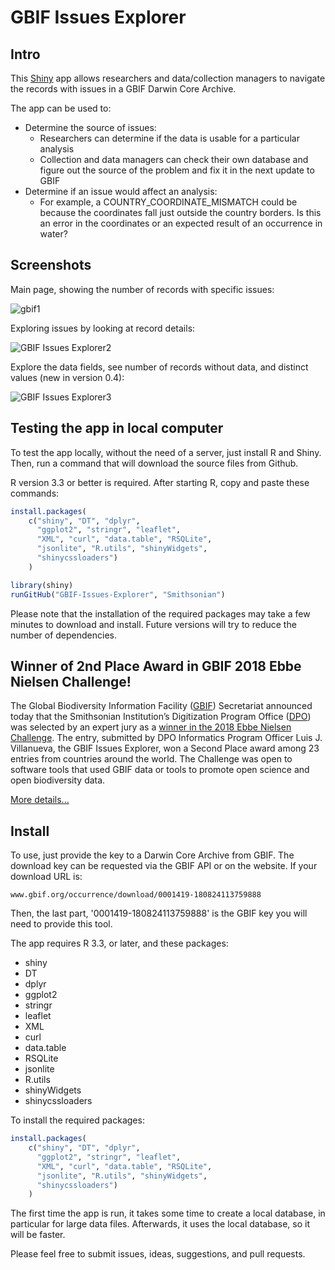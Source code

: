 # GBIF Issues Explorer

## Intro 

This [Shiny](https://shiny.rstudio.com/) app allows researchers and data/collection managers to navigate the records with issues in a GBIF Darwin Core Archive.

The app can be used to:

 * Determine the source of issues:
   * Researchers can determine if the data is usable for a particular analysis
   * Collection and data managers can check their own database and figure out the source of the problem and fix it in the next update to GBIF
 * Determine if an issue would affect an analysis:
   * For example, a COUNTRY_COORDINATE_MISMATCH could be because the coordinates fall just outside the country borders. Is this an error in the coordinates or an expected result of an occurrence in water?

## Screenshots

Main page, showing the number of records with specific issues:

![gbif1](https://user-images.githubusercontent.com/2302171/76112272-e4288e00-5faf-11ea-8c3d-a204ff75697a.png)

Exploring issues by looking at record details:

![GBIF Issues Explorer2](https://user-images.githubusercontent.com/2302171/76112339-06221080-5fb0-11ea-85af-20b9f9c8b0a7.png)

Explore the data fields, see number of records without data, and distinct values (new in version 0.4):

![GBIF Issues Explorer3](https://user-images.githubusercontent.com/2302171/76112397-205bee80-5fb0-11ea-9a21-4cb07212fb67.png)

## Testing the app in local computer

To test the app locally, without the need of a server, just install R and Shiny. Then, run a command that will download the source files from Github. 

R version 3.3 or better is required. After starting R, copy and paste these commands:

```R
install.packages(
    c("shiny", "DT", "dplyr", 
      "ggplot2", "stringr", "leaflet", 
      "XML", "curl", "data.table", "RSQLite", 
      "jsonlite", "R.utils", "shinyWidgets", 
      "shinycssloaders")
    )

library(shiny)
runGitHub("GBIF-Issues-Explorer", "Smithsonian")
```

Please note that the installation of the required packages may take a few minutes to download and install. Future versions will try to reduce the number of dependencies.

## Winner of 2nd Place Award in GBIF 2018 Ebbe Nielsen Challenge!

The Global Biodiversity Information Facility ([GBIF](https://gbif.org)) Secretariat announced today that the Smithsonian Institution’s Digitization Program Office ([DPO](http://dpo.si.edu)) was selected by an expert jury as a [winner in the 2018 Ebbe Nielsen Challenge](https://www.gbif.org/news/4TuHBNfycgO4GEMOKkMi4u/six-winners-top-the-2018-ebbe-nielsen-challenge). The entry, submitted by DPO Informatics Program Officer Luis J. Villanueva, the GBIF Issues Explorer, won a Second Place award among 23 entries from countries around the world. The Challenge was open to software tools that used GBIF data or tools to promote open science and open biodiversity data.

[More details...](http://dpo.si.edu/blog/smithsonian-institution%E2%80%99s-digitization-program-office-wins-prize-gbif-2018-ebbe-nielsen)

## Install

To use, just provide the key to a Darwin Core Archive from GBIF. The download key can be requested via the GBIF API or on the website. If your download URL is:

`www.gbif.org/occurrence/download/0001419-180824113759888`

Then, the last part, '0001419-180824113759888' is the GBIF key you will need to provide this tool.

The app requires R 3.3, or later, and these packages:

 * shiny
 * DT
 * dplyr
 * ggplot2
 * stringr
 * leaflet
 * XML
 * curl
 * data.table
 * RSQLite
 * jsonlite
 * R.utils
 * shinyWidgets
 * shinycssloaders

To install the required packages:

```R
install.packages(
    c("shiny", "DT", "dplyr", 
      "ggplot2", "stringr", "leaflet", 
      "XML", "curl", "data.table", "RSQLite", 
      "jsonlite", "R.utils", "shinyWidgets", 
      "shinycssloaders")
    )
```

The first time the app is run, it takes some time to create a local database, in particular for large data files. Afterwards, it uses the local database, so it will be faster. 

Please feel free to submit issues, ideas, suggestions, and pull requests. 
